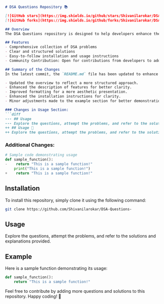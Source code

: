 ```markdown
# DSA Questions Repository 📚

[![GitHub stars](https://img.shields.io/github/stars/Shivanilarokar/DSA-Questions-?style=social)](https://github.com/Shivanilarokar/DSA-Questions-) 
[![GitHub forks](https://img.shields.io/github/forks/Shivanilarokar/DSA-Questions-?style=social)](https://github.com/Shivanilarokar/DSA-Questions-)

## Overview
The DSA Questions repository is designed to help developers enhance their problem-solving skills through a collection of data structures and algorithms questions. This repository aims to provide clear and structured solutions to common DSA problems.

## Features
- Comprehensive collection of DSA problems
- Clear and structured solutions
- Easy-to-follow installation and usage instructions
- Community Contribution: Open for contributions from developers to add more questions and solutions.

## Summary of the Changes
In the latest commit, the `README.md` file has been updated to enhance clarity and improve the overall presentation of the repository. Below are the specific changes made:

- Updated the overview to reflect a more structured approach.
- Enhanced the description of features for better clarity.
- Improved formatting for a more aesthetic presentation.
- Enhanced the installation instructions for clarity.
- Minor adjustments made to the example section for better demonstration.

### Changes in Usage Section:
```diff
--- ## Usage
--- Explore the questions, attempt the problems, and refer to the solutions and explanations provided.
++ ## Usage 📖
++ Explore the questions, attempt the problems, and refer to the solutions and explanations provided.
```

### Additional Changes:
```python
# Sample code demonstrating usage
def sample_function():
-    return "This is a sample function!"
    print("This is a sample function!")
+    return "This is a sample function!"
```

## Installation
To install this repository, simply clone it using the following command:
```bash
git clone https://github.com/Shivanilarokar/DSA-Questions-
```

## Usage
Explore the questions, attempt the problems, and refer to the solutions and explanations provided.

## Example
Here is a sample function demonstrating its usage:
```python
def sample_function():
    return "This is a sample function!"
```

Feel free to contribute by adding more questions and solutions to this repository. Happy coding! 🎉
```